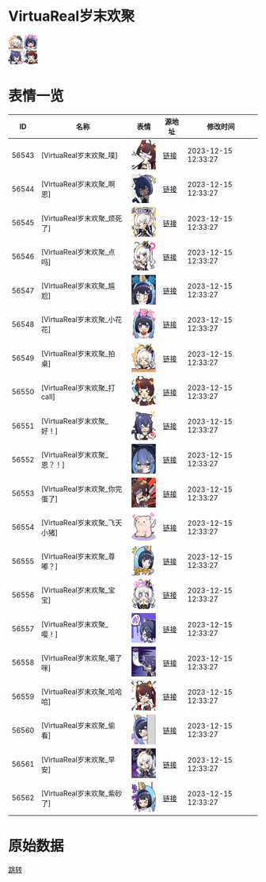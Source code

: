 # VirtuaReal岁末欢聚

<img src="./cover.png" height="60" alt="cover" />

# 表情一览

|ID|名称|表情|源地址|修改时间|
|----|----|----|----|----|
|56543|[VirtuaReal岁末欢聚_噗]|<img src="./pic/056543_%5BVirtuaReal岁末欢聚_噗%5D.png" height="60" alt="噗"/>|[链接](https://i0.hdslb.com/bfs/garb/item/f863b637bf925ba959b76e4a424d503b984d48a3.png)|2023-12-15 12:33:27|
|56544|[VirtuaReal岁末欢聚_啊恩]|<img src="./pic/056544_%5BVirtuaReal岁末欢聚_啊恩%5D.png" height="60" alt="啊恩"/>|[链接](https://i0.hdslb.com/bfs/garb/item/42cfb9058473fe1dd330629f9b905b3f92a60103.png)|2023-12-15 12:33:27|
|56545|[VirtuaReal岁末欢聚_烦死了]|<img src="./pic/056545_%5BVirtuaReal岁末欢聚_烦死了%5D.png" height="60" alt="烦死了"/>|[链接](https://i0.hdslb.com/bfs/garb/item/b4d65c6a593aae42babe39c2026db55340e3576a.png)|2023-12-15 12:33:27|
|56546|[VirtuaReal岁末欢聚_点吗]|<img src="./pic/056546_%5BVirtuaReal岁末欢聚_点吗%5D.png" height="60" alt="点吗"/>|[链接](https://i0.hdslb.com/bfs/garb/item/1bf9107673801352269dee2f2bac5b5b151852ce.png)|2023-12-15 12:33:27|
|56547|[VirtuaReal岁末欢聚_尴尬]|<img src="./pic/056547_%5BVirtuaReal岁末欢聚_尴尬%5D.png" height="60" alt="尴尬"/>|[链接](https://i0.hdslb.com/bfs/garb/item/cdbe31ca1a1ab80588524d57201cea4260371efb.png)|2023-12-15 12:33:27|
|56548|[VirtuaReal岁末欢聚_小花花]|<img src="./pic/056548_%5BVirtuaReal岁末欢聚_小花花%5D.png" height="60" alt="小花花"/>|[链接](https://i0.hdslb.com/bfs/garb/item/f32f34f79370809ef321f1071a1e637bed33c30a.png)|2023-12-15 12:33:27|
|56549|[VirtuaReal岁末欢聚_拍桌]|<img src="./pic/056549_%5BVirtuaReal岁末欢聚_拍桌%5D.png" height="60" alt="拍桌"/>|[链接](https://i0.hdslb.com/bfs/garb/item/e4bffc313421bd2776f0a0ef7fcf43cee1dec6bd.png)|2023-12-15 12:33:27|
|56550|[VirtuaReal岁末欢聚_打call]|<img src="./pic/056550_%5BVirtuaReal岁末欢聚_打call%5D.png" height="60" alt="打call"/>|[链接](https://i0.hdslb.com/bfs/garb/item/685fc33a67982d7946452defd590259043d97b70.png)|2023-12-15 12:33:27|
|56551|[VirtuaReal岁末欢聚_好！]|<img src="./pic/056551_%5BVirtuaReal岁末欢聚_好！%5D.png" height="60" alt="好！"/>|[链接](https://i0.hdslb.com/bfs/garb/item/640e6aeb8eceb12e19b651f8a209e8ea9f0d450c.png)|2023-12-15 12:33:27|
|56552|[VirtuaReal岁末欢聚_恩？！]|<img src="./pic/056552_%5BVirtuaReal岁末欢聚_恩？！%5D.png" height="60" alt="恩？！"/>|[链接](https://i0.hdslb.com/bfs/garb/item/111057c7eee432f25f6584c7bf2038c3b3628710.png)|2023-12-15 12:33:27|
|56553|[VirtuaReal岁末欢聚_你完蛋了]|<img src="./pic/056553_%5BVirtuaReal岁末欢聚_你完蛋了%5D.png" height="60" alt="你完蛋了"/>|[链接](https://i0.hdslb.com/bfs/garb/item/76d276ee72c1c9ef901b48cefac75686c1d59142.png)|2023-12-15 12:33:27|
|56554|[VirtuaReal岁末欢聚_飞天小猪]|<img src="./pic/056554_%5BVirtuaReal岁末欢聚_飞天小猪%5D.png" height="60" alt="飞天小猪"/>|[链接](https://i0.hdslb.com/bfs/garb/item/56622d281aaa8e52f4d63723e3555b1aad4204af.png)|2023-12-15 12:33:27|
|56555|[VirtuaReal岁末欢聚_尊嘟？]|<img src="./pic/056555_%5BVirtuaReal岁末欢聚_尊嘟？%5D.png" height="60" alt="尊嘟？"/>|[链接](https://i0.hdslb.com/bfs/garb/item/7b091a3c1aab1c3e225380024d9174a587b6ae33.png)|2023-12-15 12:33:27|
|56556|[VirtuaReal岁末欢聚_宝宝]|<img src="./pic/056556_%5BVirtuaReal岁末欢聚_宝宝%5D.png" height="60" alt="宝宝"/>|[链接](https://i0.hdslb.com/bfs/garb/item/69cf665e4faa2233d51f85e13f447082758432aa.png)|2023-12-15 12:33:27|
|56557|[VirtuaReal岁末欢聚_嘤！]|<img src="./pic/056557_%5BVirtuaReal岁末欢聚_嘤！%5D.png" height="60" alt="嘤！"/>|[链接](https://i0.hdslb.com/bfs/garb/item/72b4313004d094355ae371ccf0282b3b8bd90346.png)|2023-12-15 12:33:27|
|56558|[VirtuaReal岁末欢聚_噶了咪]|<img src="./pic/056558_%5BVirtuaReal岁末欢聚_噶了咪%5D.png" height="60" alt="噶了咪"/>|[链接](https://i0.hdslb.com/bfs/garb/item/30d3c392586e4b8ede4447bddac68de74f5e733b.png)|2023-12-15 12:33:27|
|56559|[VirtuaReal岁末欢聚_哈哈哈]|<img src="./pic/056559_%5BVirtuaReal岁末欢聚_哈哈哈%5D.png" height="60" alt="哈哈哈"/>|[链接](https://i0.hdslb.com/bfs/garb/item/a33762a7f7b0132445b8b687aaac1103a6a0aaa1.png)|2023-12-15 12:33:27|
|56560|[VirtuaReal岁末欢聚_偷看]|<img src="./pic/056560_%5BVirtuaReal岁末欢聚_偷看%5D.png" height="60" alt="偷看"/>|[链接](https://i0.hdslb.com/bfs/garb/item/22b88a4fe0aed5a203466512326973977f4672d7.png)|2023-12-15 12:33:27|
|56561|[VirtuaReal岁末欢聚_早安]|<img src="./pic/056561_%5BVirtuaReal岁末欢聚_早安%5D.png" height="60" alt="早安"/>|[链接](https://i0.hdslb.com/bfs/garb/item/0ed2a46df681ec1537df2ce00e8f6c50cff39b44.png)|2023-12-15 12:33:27|
|56562|[VirtuaReal岁末欢聚_紫砂了]|<img src="./pic/056562_%5BVirtuaReal岁末欢聚_紫砂了%5D.png" height="60" alt="紫砂了"/>|[链接](https://i0.hdslb.com/bfs/garb/item/e8661bcd69a19d3c7e9a56ac5f59cb8547fc3986.png)|2023-12-15 12:33:27|

# 原始数据

[跳转](./raw.json)

